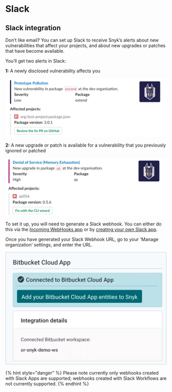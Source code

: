 # Slack

## Slack integration

Don’t like email? You can set up Slack to receive Snyk’s alerts about new vulnerabilities that affect your projects, and about new upgrades or patches that have become available.

You’ll get two alerts in Slack:

**1:** A newly disclosed vulnerability affects you

![](<../../.gitbook/assets/image (23).png>)

**2:** A new upgrade or patch is available for a vulnerability that you previously ignored or patched

![](<../../.gitbook/assets/image (22) (1).png>)

To set it up, you will need to generate a Slack webhook. You can either do this via the [Incoming WebHooks app](https://slack.com/apps/A0F7XDUAZ-incoming-webhooks) or by [creating your own Slack app](https://api.slack.com/incoming-webhooks).

Once you have generated your Slack Webhook URL, go to your 'Manage organization’ settings, and enter the URL.

![](<../../.gitbook/assets/image (24) (1).png>)

{% hint style="danger" %}
Please note currently only webhooks created with Slack Apps are supported; webhooks created with Slack Workflows are not currently supported.
{% endhint %}

